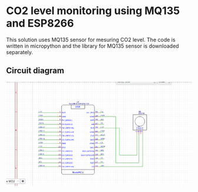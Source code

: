 # CO2 level monitoring using MQ135 and ESP8266

This solution uses MQ135 sensor for mesuring CO2 level. 
The code is written in micropython and the library for MQ135 sensor is downloaded separately.

## Circuit diagram
<img src="diagram.png">

